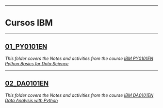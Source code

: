 ___

# Cursos IBM

___
## [01_PY0101EN](https://github.com/PosgradoMNA/actividades-de-aprendizaje-fco-parga/tree/main/IBM/01_PY0101EN)
_This folder covers the Notes and activities from the course [IBM PY0101EN Python Basics for Data Science](https://learning.edx.org/course/course-v1:IBM+PY0101EN+2T2021/home)_ 

___
## [02_DA0101EN](https://github.com/PosgradoMNA/actividades-de-aprendizaje-fco-parga/tree/main/IBM/02_DA0101EN)
_This folder covers the Notes and activities from the course [IBM DA0101EN Data Analysis with Python](https://courses.cognitiveclass.ai/courses/course-v1:CognitiveClass+DA0101EN+v1/course/)_ 
